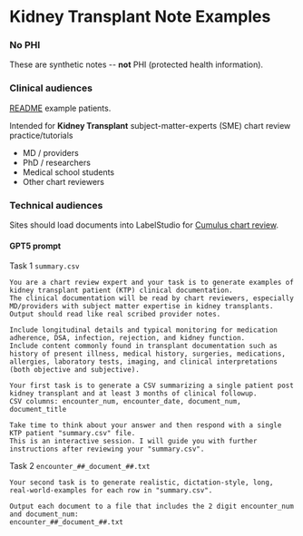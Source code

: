 # Kidney Transplant Note Examples
### No PHI  
These are synthetic notes -- **not** PHI (protected health information).
 
### Clinical audiences
[README](examples/README.md) example patients.

Intended for **Kidney Transplant** subject-matter-experts (SME) chart review practice/tutorials 
* MD / providers
* PhD / researchers
* Medical school students
* Other chart reviewers

    


### Technical audiences
Sites should load documents into LabelStudio for [Cumulus chart review](https://docs.smarthealthit.org/cumulus/chart-review/).

#### GPT5 prompt

Task 1 `summary.csv`  
```
You are a chart review expert and your task is to generate examples of kidney transplant patient (KTP) clinical documentation. 
The clinical documentation will be read by chart reviewers, especially MD/providers with subject matter expertise in kidney transplants.
Output should read like real scribed provider notes.

Include longitudinal details and typical monitoring for medication adherence, DSA, infection, rejection, and kidney function.  
Include content commonly found in transplant documentation such as history of present illness, medical history, surgeries, medications, allergies, laboratory tests, imaging, and clinical interpretations (both objective and subjective). 

Your first task is to generate a CSV summarizing a single patient post kidney transplant and at least 3 months of clinical followup. 
CSV columns: encounter_num, encounter_date, document_num, document_title 

Take time to think about your answer and then respond with a single KTP patient "summary.csv" file. 
This is an interactive session. I will guide you with further instructions after reviewing your "summary.csv".   
```

Task 2 `encounter_##_document_##.txt`
```
Your second task is to generate realistic, dictation-style, long, real-world-examples for each row in "summary.csv".

Output each document to a file that includes the 2 digit encounter_num and document_num: 
encounter_##_document_##.txt 
```